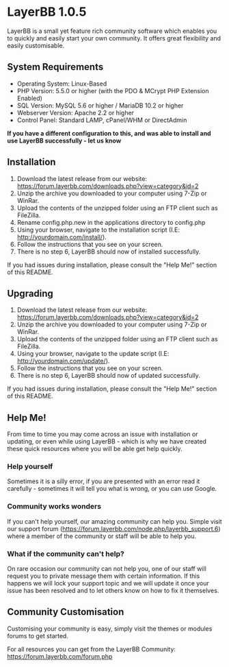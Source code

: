 # LayerBB 1.0.5
LayerBB is a small yet feature rich community software which enables you to quickly and easily start your own community. It offers great flexibility and easily customisable.

## System Requirements
* Operating System: Linux-Based
* PHP Version: 5.5.0 or higher (with the PDO & MCrypt PHP Extension Enabled)
* SQL Version: MySQL 5.6 or higher / MariaDB 10.2 or higher
* Webserver Version: Apache 2.2 or higher
* Control Panel: Standard LAMP, cPanel/WHM or DirectAdmin

**If you have a different configuration to this, and was able to install and use LayerBB successfully - let us know**

## Installation
1. Download the latest release from our website: https://forum.layerbb.com/downloads.php?view=category&id=2
2. Unzip the archive you downloaded to your computer using 7-Zip or WinRar.
3. Upload the contents of the unzipped folder using an FTP client such as FileZilla.
4. Rename config.php.new in the applications directory to config.php
5. Using your browser, navigate to the installation script (I.E: http://yourdomain.com/install/).
6. Follow the instructions that you see on your screen.
7. There is no step 6, LayerBB should now of installed successfully.

If you had issues during installation, please consult the "Help Me!" section of this README.

## Upgrading
1. Download the latest release from our website: https://forum.layerbb.com/downloads.php?view=category&id=2
2. Unzip the archive you downloaded to your computer using 7-Zip or WinRar.
3. Upload the contents of the unzipped folder using an FTP client such as FileZilla.
4. Using your browser, navigate to the update script (I.E: http://yourdomain.com/update/).
5. Follow the instructions that you see on your screen.
6. There is no step 6, LayerBB should now of updated successfully.

If you had issues during installation, please consult the "Help Me!" section of this README.

## Help Me!
From time to time you may come across an issue with installation or updating, or even while using LayerBB - which is why we have created these quick resources where you will be able get help quickly.
### Help yourself
Sometimes it is a silly error, if you are presented with an error read it carefully - sometimes it will tell you what is wrong, or you can use Google.
### Community works wonders
If you can't help yourself, our amazing community can help you. Simple visit our support forum (https://forum.layerbb.com/node.php/layerbb_support.6) where a member of the community or staff will be able to help you.
### What if the community can't help?
On rare occasion our community can not help you, one of our staff will request you to private message them with certain information. If this happens we will lock your support topic and we will update it once your issue has been resolved and to let others know on how to fix it themselves.
## Community Customisation
Customising your community is easy, simply visit the themes or modules forums to get started.

For all resources you can get from the LayerBB Community: https://forum.layerbb.com/forum.php